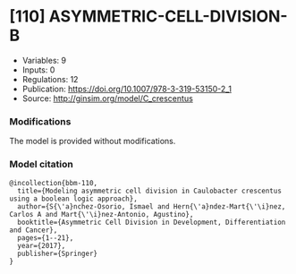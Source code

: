 # \[110\] ASYMMETRIC-CELL-DIVISION-B

 - Variables: 9
 - Inputs: 0
 - Regulations: 12
 - Publication: https://doi.org/10.1007/978-3-319-53150-2_1
 - Source: http://ginsim.org/model/C_crescentus


### Modifications

The model is provided without modifications.

### Model citation

```
@incollection{bbm-110,
  title={Modeling asymmetric cell division in Caulobacter crescentus using a boolean logic approach},
  author={S{\'a}nchez-Osorio, Ismael and Hern{\'a}ndez-Mart{\'\i}nez, Carlos A and Mart{\'\i}nez-Antonio, Agustino},
  booktitle={Asymmetric Cell Division in Development, Differentiation and Cancer},
  pages={1--21},
  year={2017},
  publisher={Springer}
}

```

